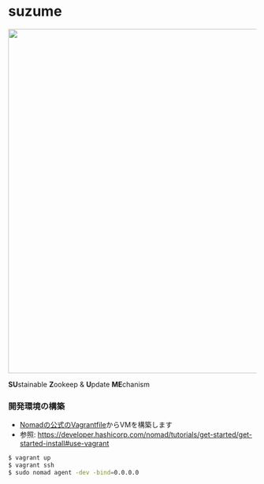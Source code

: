 # suzume

<img src="./logo.png" width="700">

**SU**stainable **Z**ookeep & **U**pdate **ME**chanism

### 開発環境の構築

- [Nomadの公式のVagrantfile](https://raw.githubusercontent.com/hashicorp/nomad/master/demo/vagrant/Vagrantfile)からVMを構築します
- 参照: https://developer.hashicorp.com/nomad/tutorials/get-started/get-started-install#use-vagrant

```bash
$ vagrant up
$ vagrant ssh
$ sudo nomad agent -dev -bind=0.0.0.0
```
